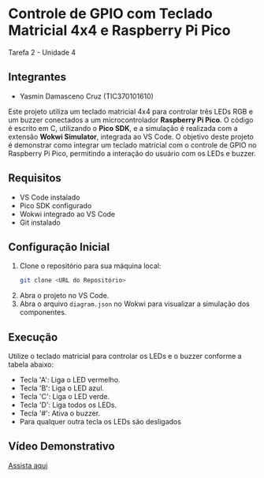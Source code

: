 # Controle de GPIO com Teclado Matricial 4x4 e Raspberry Pi Pico
Tarefa 2 - Unidade 4

## Integrantes
- Yasmin Damasceno Cruz (TIC370101610)

Este projeto utiliza um teclado matricial 4x4 para controlar três LEDs RGB e um buzzer conectados a um microcontrolador **Raspberry Pi Pico**. O código é escrito em C, utilizando o **Pico SDK**, e a simulação é realizada com a extensão **Wokwi Simulator**, integrada ao VS Code. O objetivo deste projeto é demonstrar como integrar um teclado matricial com o controle de GPIO no Raspberry Pi Pico, permitindo a interação do usuário com os LEDs e buzzer.

## Requisitos
- VS Code instalado
- Pico SDK configurado
- Wokwi integrado ao VS Code
- Git instalado

## Configuração Inicial
1. Clone o repositório para sua máquina local:
   ```bash
   git clone <URL do Repositório>
   ```
2. Abra o projeto no VS Code.
3. Abra o arquivo `diagram.json` no Wokwi para visualizar a simulação dos componentes.

## Execução
Utilize o teclado matricial para controlar os LEDs e o buzzer conforme a tabela abaixo:

- Tecla 'A': Liga o LED vermelho.
- Tecla 'B': Liga o LED azul.
- Tecla 'C': Liga o LED verde.
- Tecla 'D': Liga todos os LEDs.
- Tecla '#': Ativa o buzzer.
- Para qualquer outra tecla os LEDs são desligados

## Vídeo Demonstrativo

[Assista aqui](https://drive.google.com/file/d/19fvOIXpC9LnWddD3quGJKDLPbh8MUfL0/view?usp=drive_link)
